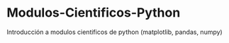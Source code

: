 # Modulos-Cientificos-Python
Introducción a modulos cientificos de python (matplotlib, pandas, numpy)

